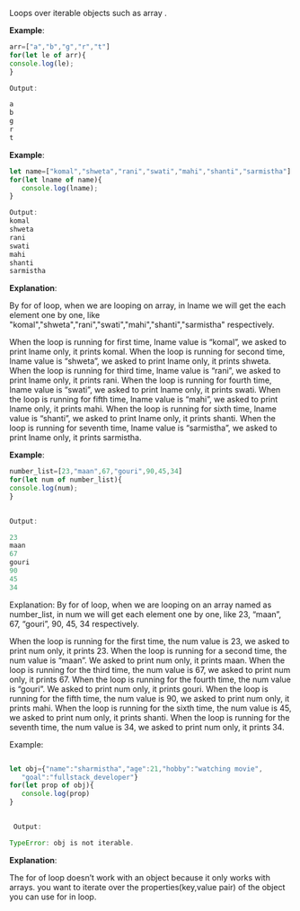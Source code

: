 Loops over iterable objects such as array .
	
**Example**:
```javascript
arr=["a","b","g","r","t"]
for(let le of arr){
console.log(le);
}

Output:

a
b
g
r
t   

```
	
**Example**: 
```javascript
let name=["komal","shweta","rani","swati","mahi","shanti","sarmistha"]
for(let lname of name){
   console.log(lname);
}

Output: 
komal
shweta
rani
swati
mahi	
shanti
sarmistha

```

**Explanation**:

By for of loop, when we are looping on array, in lname we will get the each element one by one, like "komal","shweta","rani","swati","mahi","shanti","sarmistha" respectively.

When the loop is running for first time, lname value is “komal”, we asked to print lname only, it prints komal.
When the loop is running for second time, lname value is “shweta”, we asked to print lname only, it prints shweta.
When the loop is running for third time, lname value is “rani”, we asked to print lname only, it prints rani.
When the loop is running for fourth time, lname value is “swati”, we asked to print lname only, it prints swati.
When the loop is running for fifth time, lname value is “mahi”, we asked to print lname only, it prints mahi.
When the loop is running for sixth time, lname value is “shanti”, we asked to print lname only, it prints shanti.
When the loop is running for seventh time, lname value is “sarmistha”, we asked to print lname only, it prints sarmistha.




**Example**: 
```javascript
number_list=[23,"maan",67,"gouri",90,45,34]
for(let num of number_list){
console.log(num);
}
 

Output: 

23
maan
67
gouri		
90
45
34

```
Explanation:
By for of loop, when we are looping on an array named as number_list, in num we will get each element one by one, like 23, “maan”, 67, “gouri”, 90, 45, 34 respectively.

When the loop is running for the first time, the num value is 23, we asked to print num only, it prints 23.
When the loop is running for a second time, the num value is “maan”. We asked to print num only, it prints maan.
When the loop is running for the third time, the num value is 67, we asked to print num only, it prints 67.
When the loop is running for the fourth time, the num value is “gouri”. We asked to print num only, it prints gouri.
When the loop is running for the fifth time, the num value is 90, we asked to print num only, it prints mahi.
When the loop is running for the sixth time, the num value is 45, we asked to print num only, it prints shanti.
When the loop is running for the seventh time, the num value is 34, we asked to print num only, it prints 34.



Example:

```javascript

let obj={"name":"sharmistha","age":21,"hobby":"watching movie",
   "goal":"fullstack_developer"}
for(let prop of obj){
   console.log(prop)
}
 

 Output:

TypeError: obj is not iterable.

```
	
**Explanation**: 

The for of loop doesn’t work with an object because it only works  with arrays.
you want to iterate over the properties(key,value pair) of the object you can use for in loop. 
